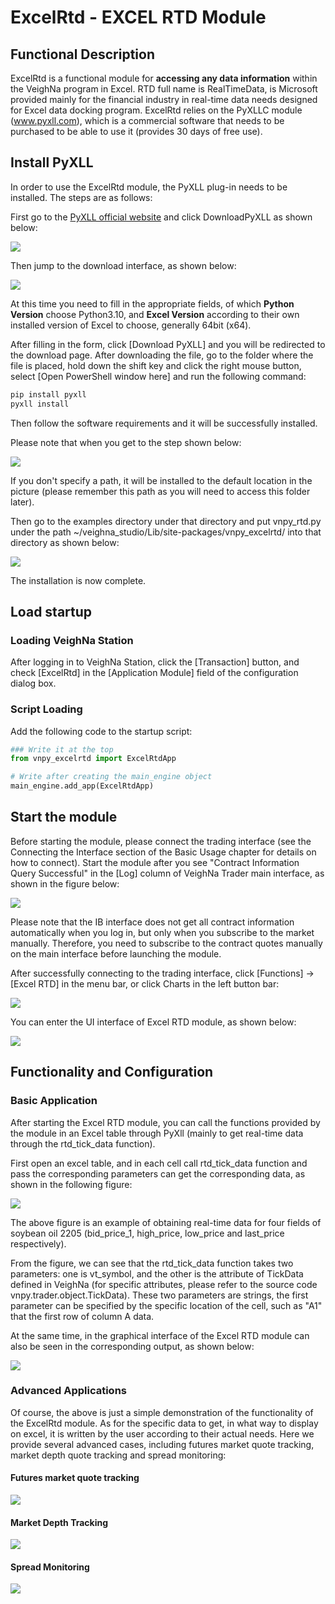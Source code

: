 # ExcelRtd - EXCEL RTD Module

## Functional Description

ExcelRtd is a functional module for **accessing any data information** within the VeighNa program in Excel.
RTD full name is RealTimeData, is Microsoft provided mainly for the financial industry in real-time data needs designed for Excel data docking program. ExcelRtd relies on the PyXLLC module (www.pyxll.com), which is a commercial software that needs to be purchased to be able to use it (provides 30 days of free use).

## Install PyXLL
In order to use the ExcelRtd module, the PyXLL plug-in needs to be installed. The steps are as follows:

First go to the [PyXLL official website](https://www.pyxll.com/) and click DownloadPyXLL as shown below:

![](https://vnpy-doc.oss-cn-shanghai.aliyuncs.com/excel_rtd/excel_rtd_0.png)

Then jump to the download interface, as shown below:

![](https://vnpy-doc.oss-cn-shanghai.aliyuncs.com/excel_rtd/13.png)

At this time you need to fill in the appropriate fields, of which **Python Version** choose Python3.10, and **Excel Version** according to their own installed version of Excel to choose, generally 64bit (x64).

After filling in the form, click [Download PyXLL] and you will be redirected to the download page. After downloading the file, go to the folder where the file is placed, hold down the shift key and click the right mouse button, select [Open PowerShell window here] and run the following command:

```bash
pip install pyxll
pyxll install
```

Then follow the software requirements and it will be successfully installed.

Please note that when you get to the step shown below:

![](https://vnpy-doc.oss-cn-shanghai.aliyuncs.com/excel_rtd/excel_rtd_9.png)

If you don't specify a path, it will be installed to the default location in the picture (please remember this path as you will need to access this folder later).

Then go to the examples directory under that directory and put vnpy_rtd.py under the path ~/veighna_studio/Lib/site-packages/vnpy_excelrtd/ into that directory as shown below:

![](https://vnpy-doc.oss-cn-shanghai.aliyuncs.com/excel_rtd/excel_rtd_5.png)

The installation is now complete.

## Load startup

### Loading VeighNa Station

After logging in to VeighNa Station, click the [Transaction] button, and check [ExcelRtd] in the [Application Module] field of the configuration dialog box.

### Script Loading

Add the following code to the startup script:

```python 3
### Write it at the top
from vnpy_excelrtd import ExcelRtdApp

# Write after creating the main_engine object
main_engine.add_app(ExcelRtdApp)
```

## Start the module

Before starting the module, please connect the trading interface (see the Connecting the Interface section of the Basic Usage chapter for details on how to connect). Start the module after you see "Contract Information Query Successful" in the [Log] column of VeighNa Trader main interface, as shown in the figure below:

![](https://vnpy-doc.oss-cn-shanghai.aliyuncs.com/cta_strategy/1.png)

Please note that the IB interface does not get all contract information automatically when you log in, but only when you subscribe to the market manually. Therefore, you need to subscribe to the contract quotes manually on the main interface before launching the module.

After successfully connecting to the trading interface, click [Functions] -> [Excel RTD] in the menu bar, or click Charts in the left button bar:

![](https://vnpy-doc.oss-cn-shanghai.aliyuncs.com/excel_rtd/excel_rtd_6.png)

You can enter the UI interface of Excel RTD module, as shown below:

![](https://vnpy-doc.oss-cn-shanghai.aliyuncs.com/excel_rtd/15.png)


## Functionality and Configuration

### Basic Application

After starting the Excel RTD module, you can call the functions provided by the module in an Excel table through PyXll (mainly to get real-time data through the rtd_tick_data function).

First open an excel table, and in each cell call rtd_tick_data function and pass the corresponding parameters can get the corresponding data, as shown in the following figure:

![](https://vnpy-doc.oss-cn-shanghai.aliyuncs.com/excel_rtd/14.png)

The above figure is an example of obtaining real-time data for four fields of soybean oil 2205 (bid_price_1, high_price, low_price and last_price respectively).

From the figure, we can see that the rtd_tick_data function takes two parameters: one is vt_symbol, and the other is the attribute of TickData defined in VeighNa (for specific attributes, please refer to the source code vnpy.trader.object.TickData). These two parameters are strings, the first parameter can be specified by the specific location of the cell, such as "A1" that the first row of column A data.

At the same time, in the graphical interface of the Excel RTD module can also be seen in the corresponding output, as shown below:

![](https://vnpy-doc.oss-cn-shanghai.aliyuncs.com/excel_rtd/16.png)

### Advanced Applications
Of course, the above is just a simple demonstration of the functionality of the ExcelRtd module. As for the specific data to get, in what way to display on excel, it is written by the user according to their actual needs. Here we provide several advanced cases, including futures market quote tracking, market depth quote tracking and spread monitoring:

#### Futures market quote tracking
![](https://vnpy-doc.oss-cn-shanghai.aliyuncs.com/excel_rtd/excel_rtd_10.png)

#### Market Depth Tracking

![](https://vnpy-doc.oss-cn-shanghai.aliyuncs.com/excel_rtd/excel_rtd_11.png)
#### Spread Monitoring

![](https://vnpy-doc.oss-cn-shanghai.aliyuncs.com/excel_rtd/excel_rtd_12.png)